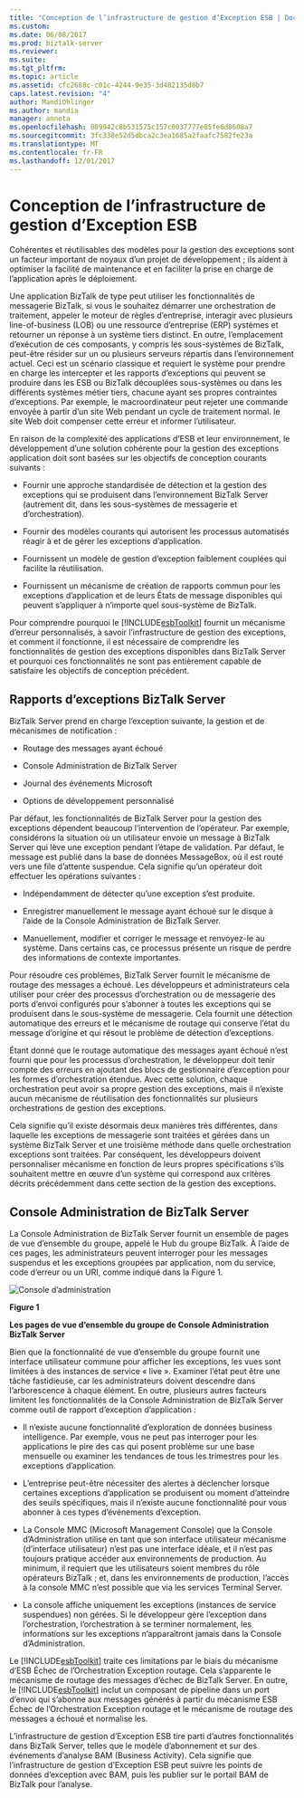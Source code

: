```yaml
---
title: "Conception de l’infrastructure de gestion d’Exception ESB | Documents Microsoft"
ms.custom: 
ms.date: 06/08/2017
ms.prod: biztalk-server
ms.reviewer: 
ms.suite: 
ms.tgt_pltfrm: 
ms.topic: article
ms.assetid: cfc2688c-c01c-4244-9e35-3d482135d8b7
caps.latest.revision: "4"
author: MandiOhlinger
ms.author: mandia
manager: anneta
ms.openlocfilehash: 089942c8b531575c157c0037777e85fe6d8608a7
ms.sourcegitcommit: 3fc338e52d5dbca2c3ea1685a2faafc7582fe23a
ms.translationtype: MT
ms.contentlocale: fr-FR
ms.lasthandoff: 12/01/2017
---
```

# <a name="design-of-the-esb-exception-management-framework"></a>Conception de l’infrastructure de gestion d’Exception ESB
Cohérentes et réutilisables des modèles pour la gestion des exceptions sont un facteur important de noyaux d’un projet de développement ; ils aident à optimiser la facilité de maintenance et en faciliter la prise en charge de l’application après le déploiement.  
  
 Une application BizTalk de type peut utiliser les fonctionnalités de messagerie BizTalk, si vous le souhaitez démarrer une orchestration de traitement, appeler le moteur de règles d’entreprise, interagir avec plusieurs line-of-business (LOB) ou une ressource d’entreprise (ERP) systèmes et retourner un réponse à un système tiers distinct. En outre, l’emplacement d’exécution de ces composants, y compris les sous-systèmes de BizTalk, peut-être résider sur un ou plusieurs serveurs répartis dans l’environnement actuel. Ceci est un scénario classique et requiert le système pour prendre en charge les intercepter et les rapports d’exceptions qui peuvent se produire dans les ESB ou BizTalk découplées sous-systèmes ou dans les différents systèmes métier tiers, chacune ayant ses propres contraintes d’exceptions. Par exemple, le macroordinateur peut rejeter une commande envoyée à partir d’un site Web pendant un cycle de traitement normal. le site Web doit compenser cette erreur et informer l’utilisateur.  
  
 En raison de la complexité des applications d’ESB et leur environnement, le développement d’une solution cohérente pour la gestion des exceptions application doit sont basées sur les objectifs de conception courants suivants :  
  
-   Fournir une approche standardisée de détection et la gestion des exceptions qui se produisent dans l’environnement BizTalk Server (autrement dit, dans les sous-systèmes de messagerie et d’orchestration).  
  
-   Fournir des modèles courants qui autorisent les processus automatisés réagir à et de gérer les exceptions d’application.  
  
-   Fournissent un modèle de gestion d’exception faiblement couplées qui facilite la réutilisation.  
  
-   Fournissent un mécanisme de création de rapports commun pour les exceptions d’application et de leurs États de message disponibles qui peuvent s’appliquer à n’importe quel sous-système de BizTalk.  
  
 Pour comprendre pourquoi le [!INCLUDE[esbToolkit](../includes/esbtoolkit-md.md)] fournit un mécanisme d’erreur personnalisés, à savoir l’infrastructure de gestion des exceptions, et comment il fonctionne, il est nécessaire de comprendre les fonctionnalités de gestion des exceptions disponibles dans BizTalk Server et pourquoi ces fonctionnalités ne sont pas entièrement capable de satisfaire les objectifs de conception précédent.  
  
## <a name="biztalk-server-exception-reporting"></a>Rapports d’exceptions BizTalk Server  
 BizTalk Server prend en charge l’exception suivante, la gestion et de mécanismes de notification :  
  
-   Routage des messages ayant échoué  
  
-   Console Administration de BizTalk Server  
  
-   Journal des événements Microsoft  
  
-   Options de développement personnalisé  
  
 Par défaut, les fonctionnalités de BizTalk Server pour la gestion des exceptions dépendent beaucoup l’intervention de l’opérateur. Par exemple, considérons la situation où un utilisateur envoie un message à BizTalk Server qui lève une exception pendant l’étape de validation. Par défaut, le message est publié dans la base de données MessageBox, où il est routé vers une file d’attente suspendue. Cela signifie qu’un opérateur doit effectuer les opérations suivantes :  
  
-   Indépendamment de détecter qu’une exception s’est produite.  
  
-   Enregistrer manuellement le message ayant échoué sur le disque à l’aide de la Console Administration de BizTalk Server.  
  
-   Manuellement, modifier et corriger le message et renvoyez-le au système. Dans certains cas, ce processus présente un risque de perdre des informations de contexte importantes.  
  
 Pour résoudre ces problèmes, BizTalk Server fournit le mécanisme de routage des messages a échoué. Les développeurs et administrateurs cela utiliser pour créer des processus d’orchestration ou de messagerie des ports d’envoi configurés pour s’abonner à toutes les exceptions qui se produisent dans le sous-système de messagerie. Cela fournit une détection automatique des erreurs et le mécanisme de routage qui conserve l’état du message d’origine et qui résout le problème de détection d’exceptions.  
  
 Étant donné que le routage automatique des messages ayant échoué n’est fourni que pour les processus d’orchestration, le développeur doit tenir compte des erreurs en ajoutant des blocs de gestionnaire d’exception pour les formes d’orchestration étendue. Avec cette solution, chaque orchestration peut avoir sa propre gestion des exceptions, mais il n’existe aucun mécanisme de réutilisation des fonctionnalités sur plusieurs orchestrations de gestion des exceptions.  
  
 Cela signifie qu’il existe désormais deux manières très différentes, dans laquelle les exceptions de messagerie sont traitées et gérées dans un système BizTalk Server et une troisième méthode dans quelle orchestration exceptions sont traitées. Par conséquent, les développeurs doivent personnaliser mécanisme en fonction de leurs propres spécifications s’ils souhaitent mettre en œuvre d’un système qui correspond aux critères décrits précédemment dans cette section de la gestion des exceptions.  
  
## <a name="biztalk-server-administration-console"></a>Console Administration de BizTalk Server  
 La Console Administration de BizTalk Server fournit un ensemble de pages de vue d’ensemble du groupe, appelé le Hub du groupe BizTalk. À l’aide de ces pages, les administrateurs peuvent interroger pour les messages suspendus et les exceptions groupées par application, nom du service, code d’erreur ou un URI, comme indiqué dans la Figure 1.  
  
 ![Console d’administration](../esb-toolkit/media/ch4-adminconsole.gif "chapitre 4-AdminConsole")  
  
 **Figure 1**  
  
 **Les pages de vue d’ensemble du groupe de Console Administration BizTalk Server**  
  
 Bien que la fonctionnalité de vue d’ensemble du groupe fournit une interface utilisateur commune pour afficher les exceptions, les vues sont limitées à des instances de service « live ». Examiner l’état peut être une tâche fastidieuse, car les administrateurs doivent descendre dans l’arborescence à chaque élément. En outre, plusieurs autres facteurs limitent les fonctionnalités de la Console Administration de BizTalk Server comme outil de rapport d’exception d’application :  
  
-   Il n’existe aucune fonctionnalité d’exploration de données business intelligence. Par exemple, vous ne peut pas interroger pour les applications le pire des cas qui posent problème sur une base mensuelle ou examiner les tendances de tous les trimestres pour les exceptions d’application.  
  
-   L’entreprise peut-être nécessiter des alertes à déclencher lorsque certaines exceptions d’application se produisent ou moment d’atteindre des seuils spécifiques, mais il n’existe aucune fonctionnalité pour vous abonner à ces types d’événements d’exception.  
  
-   La Console MMC (Microsoft Management Console) que la Console d’Administration utilise en tant que son interface utilisateur mécanisme (d’interface utilisateur) n’est pas une interface idéale, et il n’est pas toujours pratique accéder aux environnements de production. Au minimum, il requiert que les utilisateurs soient membres du rôle opérateurs BizTalk ; et, dans les environnements de production, l’accès à la console MMC n’est possible que via les services Terminal Server.  
  
-   La console affiche uniquement les exceptions (instances de service suspendues) non gérées. Si le développeur gère l’exception dans l’orchestration, l’orchestration à se terminer normalement, les informations sur les exceptions n’apparaîtront jamais dans la Console d’Administration.  
  
 Le [!INCLUDE[esbToolkit](../includes/esbtoolkit-md.md)] traite ces limitations par le biais du mécanisme d’ESB Échec de l’Orchestration Exception routage. Cela s’apparente le mécanisme de routage des messages d’échec de BizTalk Server. En outre, le [!INCLUDE[esbToolkit](../includes/esbtoolkit-md.md)] inclut un composant de pipeline dans un port d’envoi qui s’abonne aux messages générés à partir du mécanisme ESB Échec de l’Orchestration Exception routage et le mécanisme de routage des messages a échoué et normalise les.  
  
 L’infrastructure de gestion d’Exception ESB tire parti d’autres fonctionnalités dans BizTalk Server, telles que le modèle d’abonnement et sur des événements d’analyse BAM (Business Activity). Cela signifie que l’infrastructure de gestion d’Exception ESB peut suivre les points de données d’exception avec BAM, puis les publier sur le portail BAM de BizTalk pour l’analyse.